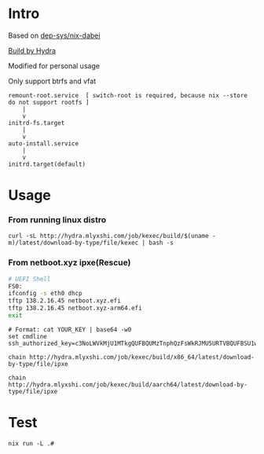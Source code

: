# Intro
Based on [dep-sys/nix-dabei](https://github.com/dep-sys/nix-dabei/)

[Build by Hydra](http://hydra.mlyxshi.com/jobset/kexec/build) 

Modified for personal usage

Only support btrfs and vfat
```
remount-root.service  [ switch-root is required, because nix --store do not support rootfs ]
    |
    v
initrd-fs.target
    |
    v
auto-install.service
    |
    v
initrd.target(default)
```
# Usage
### From running linux distro
```
curl -sL http://hydra.mlyxshi.com/job/kexec/build/$(uname -m)/latest/download-by-type/file/kexec | bash -s
```
### From netboot.xyz ipxe(Rescue)

```sh
# UEFI Shell
FS0:
ifconfig -s eth0 dhcp
tftp 138.2.16.45 netboot.xyz.efi
tftp 138.2.16.45 netboot.xyz-arm64.efi
exit
```
```
# Format: cat YOUR_KEY | base64 -w0
set cmdline ssh_authorized_key=c3NoLWVkMjU1MTkgQUFBQUMzTnphQzFsWkRJMU5URTVBQUFBSU1wYVkzTHlDVzRISHFicDRTQTR0bkErMUJrZ3dydHJvMnMvREVzQmNQRGUKCg==
``` 
```
chain http://hydra.mlyxshi.com/job/kexec/build/x86_64/latest/download-by-type/file/ipxe
```
```
chain http://hydra.mlyxshi.com/job/kexec/build/aarch64/latest/download-by-type/file/ipxe
```
# Test
```
nix run -L .#
```